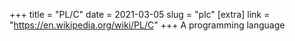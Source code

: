 +++
title = "PL/C"
date = 2021-03-05
slug = "plc"
[extra]
link = "https://en.wikipedia.org/wiki/PL/C"
+++
A programming language

